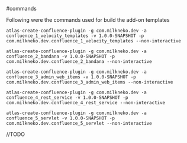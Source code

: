 #commands

Following were the commands used for build the add-on templates

    atlas-create-confluence-plugin -g com.milkneko.dev -a confluence_1_velocity_templates -v 1.0.0-SNAPSHOT -p com.milkneko.dev.confluence_1_velocity_templates --non-interactive

    atlas-create-confluence-plugin -g com.milkneko.dev -a confluence_2_bandana -v 1.0.0-SNAPSHOT -p com.milkneko.dev.confluence_2_bandana --non-interactive

    atlas-create-confluence-plugin -g com.milkneko.dev -a confluence_3_admin_web_items -v 1.0.0-SNAPSHOT -p com.milkneko.dev.confluence_3_admin_web_items --non-interactive

    atlas-create-confluence-plugin -g com.milkneko.dev -a confluence_4_rest_service -v 1.0.0-SNAPSHOT -p com.milkneko.dev.confluence_4_rest_service --non-interactive

    atlas-create-confluence-plugin -g com.milkneko.dev -a confluence_5_servlet -v 1.0.0-SNAPSHOT -p com.milkneko.dev.confluence_5_servlet --non-interactive

//TODO


